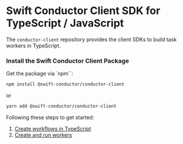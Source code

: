 # Swift Conductor Client SDK for TypeScript / JavaScript

The `conductor-client` repository provides the client SDKs to build task workers in TypeScript.

### Install the Swift Conductor Client Package

Get the package via `npm``:

```sh
npm install @swift-conductor/conductor-client
```
or

```sh
yarn add @swift-conductor/conductor-client
```

Following these steps to get started:

1. [Create workflows in TypeScript](docs/workflows.md)
1. [Create and run workers](docs/workers.md)

